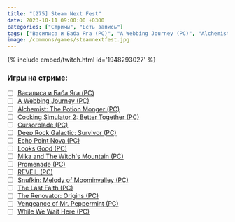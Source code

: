 ```yaml
---
title: "[275] Steam Next Fest"
date: 2023-10-11 09:00:00 +0300
categories: ["Стримы", "Есть запись"]
tags: ["Василиса и Баба Яга (PC)", "A Webbing Journey (PC)", "Alchemist: The Potion Monger (PC)", "Cooking Simulator 2: Better Together (PC)", "Cursorblade (PC)", "Deep Rock Galactic: Survivor (PC)", "Echo Point Nova (PC)", "Looks Good (PC)", "Mika and The Witch's Mountain (PC)", "Promenade (PC)", "REVEIL (PC)", "Snufkin: Melody of Moominvalley (PC)", "The Last Faith (PC)", "The Renovator: Origins (PC)", "Vengeance of Mr. Peppermint (PC)", "While We Wait Here (PC)"]
image: /commons/games/steamnextfest.jpg
---
```


{% include embed/twitch.html id='1948293027' %}

### Игры на стриме:
+ [ ] [Василиса и Баба Яга (PC)](/tags/василиса-и-баба-яга-pc)
+ [ ] [A Webbing Journey (PC)](/tags/a-webbing-journey-pc)
+ [ ] [Alchemist: The Potion Monger (PC)](/tags/alchemist-the-potion-monger-pc)
+ [ ] [Cooking Simulator 2: Better Together (PC)](/tags/cooking-simulator-2-better-together-pc)
+ [ ] [Cursorblade (PC)](/tags/cursorblade-pc)
+ [ ] [Deep Rock Galactic: Survivor (PC)](/tags/deep-rock-galactic-survivor-pc)
+ [ ] [Echo Point Nova (PC)](/tags/echo-point-nova-pc)
+ [ ] [Looks Good (PC)](/tags/looks-good-pc)
+ [ ] [Mika and The Witch's Mountain (PC)](/tags/mika-and-the-witch-s-mountain-pc)
+ [ ] [Promenade (PC)](/tags/promenade-pc)
+ [ ] [REVEIL (PC)](/tags/reveil-pc)
+ [ ] [Snufkin: Melody of Moominvalley (PC)](/tags/snufkin-melody-of-moominvalley-pc)
+ [ ] [The Last Faith (PC)](/tags/the-last-faith-pc)
+ [ ] [The Renovator: Origins (PC)](/tags/the-renovator-origins-pc)
+ [ ] [Vengeance of Mr. Peppermint (PC)](/tags/vengeance-of-mr-peppermint-pc)
+ [ ] [While We Wait Here (PC)](/tags/while-we-wait-here-pc)
